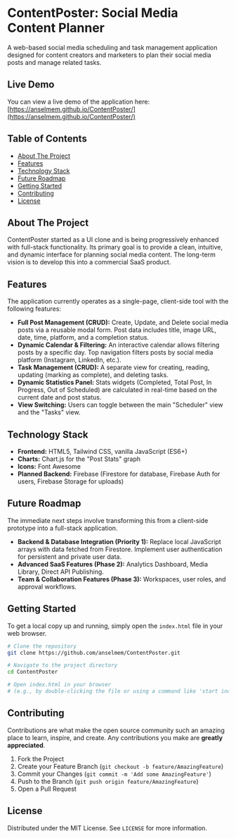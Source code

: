 # ContentPoster: Social Media Content Planner

A web-based social media scheduling and task management application designed for content creators and marketers to plan their social media posts and manage related tasks.

## Live Demo

You can view a live demo of the application here: [https://anselmem.github.io/ContentPoster/](https://anselmem.github.io/ContentPoster/)

## Table of Contents

*   [About The Project](#about-the-project)
*   [Features](#features)
*   [Technology Stack](#technology-stack)
*   [Future Roadmap](#future-roadmap)
*   [Getting Started](#getting-started)
*   [Contributing](#contributing)
*   [License](#license)

## About The Project

ContentPoster started as a UI clone and is being progressively enhanced with full-stack functionality. Its primary goal is to provide a clean, intuitive, and dynamic interface for planning social media content. The long-term vision is to develop this into a commercial SaaS product.

## Features

The application currently operates as a single-page, client-side tool with the following features:

*   **Full Post Management (CRUD):** Create, Update, and Delete social media posts via a reusable modal form. Post data includes title, image URL, date, time, platform, and a completion status.
*   **Dynamic Calendar & Filtering:** An interactive calendar allows filtering posts by a specific day. Top navigation filters posts by social media platform (Instagram, LinkedIn, etc.).
*   **Task Management (CRUD):** A separate view for creating, reading, updating (marking as complete), and deleting tasks.
*   **Dynamic Statistics Panel:** Stats widgets (Completed, Total Post, In Progress, Out of Scheduled) are calculated in real-time based on the current date and post status.
*   **View Switching:** Users can toggle between the main "Scheduler" view and the "Tasks" view.

## Technology Stack

*   **Frontend:** HTML5, Tailwind CSS, vanilla JavaScript (ES6+)
*   **Charts:** Chart.js for the "Post Stats" graph
*   **Icons:** Font Awesome
*   **Planned Backend:** Firebase (Firestore for database, Firebase Auth for users, Firebase Storage for uploads)

## Future Roadmap

The immediate next steps involve transforming this from a client-side prototype into a full-stack application.

*   **Backend & Database Integration (Priority 1):** Replace local JavaScript arrays with data fetched from Firestore. Implement user authentication for persistent and private user data.
*   **Advanced SaaS Features (Phase 2):** Analytics Dashboard, Media Library, Direct API Publishing.
*   **Team & Collaboration Features (Phase 3):** Workspaces, user roles, and approval workflows.

## Getting Started

To get a local copy up and running, simply open the `index.html` file in your web browser.

```bash
# Clone the repository
git clone https://github.com/anselmem/ContentPoster.git

# Navigate to the project directory
cd ContentPoster

# Open index.html in your browser
# (e.g., by double-clicking the file or using a command like 'start index.html' on Windows)
```

## Contributing

Contributions are what make the open source community such an amazing place to learn, inspire, and create. Any contributions you make are **greatly appreciated**.

1.  Fork the Project
2.  Create your Feature Branch (`git checkout -b feature/AmazingFeature`)
3.  Commit your Changes (`git commit -m 'Add some AmazingFeature'`)
4.  Push to the Branch (`git push origin feature/AmazingFeature`)
5.  Open a Pull Request

## License

Distributed under the MIT License. See `LICENSE` for more information.
